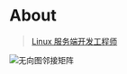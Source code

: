# About
> [Linux 服务端开发工程师](http://111.229.202.186/resume/tianlu_resume.pdf)

<img :src="$withBase('/image/about/tianlu_resume.png')" alt="无向图邻接矩阵">

